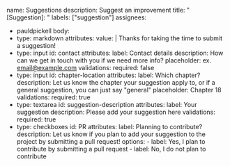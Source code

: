 name: Suggestions
description: Suggest an improvement
title: "[Suggestion]: "
labels: ["suggestion"]
assignees:
  - pauldpickell
body:
  - type: markdown
    attributes:
      value: |
        Thanks for taking the time to submit a suggestion!
  - type: input
    id: contact
    attributes:
      label: Contact details
      description: How can we get in touch with you if we need more info?
      placeholder: ex. email@example.com
    validations:
      required: false
  - type: input
    id: chapter-location
    attributes:
      label: Which chapter?
      description: Let us know the chapter your suggestion apply to, or if a general suggestion, you can just say "general"
      placeholder: Chapter 18
    validations:
      required: true
  - type: textarea
    id: suggestion-description
    attributes:
      label: Your suggestion
      description: Please add your suggestion here
    validations:
      required: true
  - type: checkboxes
    id: PR
    attributes:
      label: Planning to contribute?
      description: Let us know if you plan to add your suggestion to the project by submitting a pull request!
      options:
        - label: Yes, I plan to contribute by submitting a pull request
        - label: No, I do not plan to contribute
        

